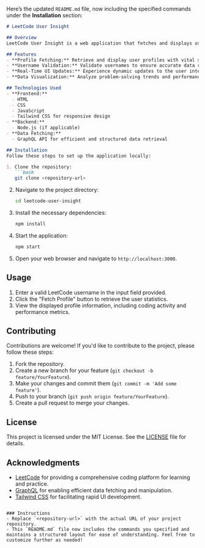 Here’s the updated `README.md` file, now including the specified commands under the **Installation** section:

```markdown
# LeetCode User Insight

## Overview
LeetCode User Insight is a web application that fetches and displays user profiles from the LeetCode platform. It provides users with essential statistics, including problem-solving history, rankings, and submission details. The application aims to empower LeetCode users by offering valuable insights into their coding journeys, enabling them to track their progress and set improvement goals.

## Features
- **Profile Fetching:** Retrieve and display user profiles with vital statistics such as total problems solved, acceptance rate, and recent submissions.
- **Username Validation:** Validate usernames to ensure accurate data retrieval and provide user-friendly error messages.
- **Real-Time UI Updates:** Experience dynamic updates to the user interface as users input data and interact with the application.
- **Data Visualization:** Analyze problem-solving trends and performance metrics through visually appealing graphs and charts.

## Technologies Used
- **Frontend:** 
  - HTML
  - CSS
  - JavaScript
  - Tailwind CSS for responsive design
- **Backend:** 
  - Node.js (if applicable)
- **Data Fetching:** 
  - GraphQL API for efficient and structured data retrieval

## Installation
Follow these steps to set up the application locally:

1. Clone the repository:
   ```bash
   git clone <repository-url>
   ```
2. Navigate to the project directory:
   ```bash
   cd leetcode-user-insight
   ```
3. Install the necessary dependencies:
   ```bash
   npm install
   ```
4. Start the application:
   ```bash
   npm start
   ```
5. Open your web browser and navigate to `http://localhost:3000`.

## Usage
1. Enter a valid LeetCode username in the input field provided.
2. Click the "Fetch Profile" button to retrieve the user statistics.
3. View the displayed profile information, including coding activity and performance metrics.

## Contributing
Contributions are welcome! If you'd like to contribute to the project, please follow these steps:

1. Fork the repository.
2. Create a new branch for your feature (`git checkout -b feature/YourFeature`).
3. Make your changes and commit them (`git commit -m 'Add some feature'`).
4. Push to your branch (`git push origin feature/YourFeature`).
5. Create a pull request to merge your changes.

## License
This project is licensed under the MIT License. See the [LICENSE](LICENSE) file for details.

## Acknowledgments
- [LeetCode](https://leetcode.com/) for providing a comprehensive coding platform for learning and practice.
- [GraphQL](https://graphql.org/) for enabling efficient data fetching and manipulation.
- [Tailwind CSS](https://tailwindcss.com/) for facilitating rapid UI development.
```

### Instructions
- Replace `<repository-url>` with the actual URL of your project repository.
- This `README.md` file now includes the commands you specified and maintains a structured layout for ease of understanding. Feel free to customize further as needed!
